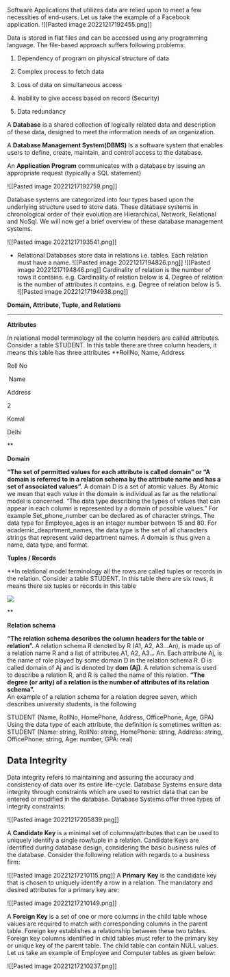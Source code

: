 Software Applications that utilizes data are relied upon to meet a few necessities of end-users. Let us take the example of a Facebook application.
![[Pasted image 20221217192455.png]]

Data is stored in flat files and can be accessed using any programming language. The file-based approach suffers following problems:

1.  Dependency of program on physical structure of data
    
2.  Complex process to fetch data
    
3.  Loss of data on simultaneous access
    
4.  Inability to give access based on record (Security)
    
5.  Data redundancy

A **Database** is a shared collection of logically related data and description of these data, designed to meet the information needs of an organization.

A **Database Management System(DBMS)** is a software system that enables users to define, create, maintain, and control access to the database.

An **Application Program** communicates with a database by issuing an appropriate request (typically a SQL statement)

![[Pasted image 20221217192759.png]]

Database systems are categorized into four types based upon the underlying structure used to store data. These database systems in chronological order of their evolution are Hierarchical, Network, Relational and NoSql. We will now get a brief overview of these database management systems.

![[Pasted image 20221217193541.png]]

-  Relational Databases store data in relations i.e. tables. Each relation must have a name.
![[Pasted image 20221217194826.png]]
![[Pasted image 20221217194846.png]]
Cardinality of relation is the number of rows it contains. e.g. Cardinality of relation below is 4.
Degree of relation is the number of attributes it contains. e.g. Degree of relation below is 5.
![[Pasted image 20221217194938.png]]

**Domain, Attribute, Tuple, and Relations**

---

**Attributes**

In relational model terminology all the column headers are called attributes. Consider a table STUDENT. In this table there are three column headers, it means this table has three attributes **RollNo, Name, Address

Roll No

 Name

Address

2

Komal

Delhi









**

**Domain**

**“The set of permitted values for each attribute is called domain” or “A domain is referred to in a relation schema by the attribute name and has a set of associated values”.** A domain D is a set of atomic values. By Atomic we mean that each value in the domain is individual as far as the relational model is concerned. “The data type describing the types of values that can appear in each column is represented by a domain of possible values.” For example Set_phone_number can be declared as of character strings. The data type for Employee_ages is an integer number between 15 and 80. For academic_deaprtment_names, the data type is the set of all characters strings that represent valid department names. A domain is thus given a name, data type, and format.

**Tuples / Records**

**In relational model terminology all the rows are called tuples or records in the relation. Consider a table STUDENT. In this table there are six rows, it means there six tuples or records in this table

[![](https://sites.google.com/site/merasemester/_/rsrc/1305106444614/dbm/relational-model/tuple_record.bmp)](https://sites.google.com/site/merasemester/dbm/relational-model/tuple_record.bmp?attredirects=0)

**

**Relation schema**

**“The relation schema describes the column headers for the table or relation”.** A relation schema R denoted by R (A1, A2, A3…An), is made up of a relation name R and a list of attributes A1, A2, A3… An. Each attribute Aj, is the name of role played by some domain D in the relation schema R. D is called domain of Aj and is denoted by **dom (Aj)**. A relation schema is used to describe a relation R, and R is called the name of this relation. **“The degree (or arity) of a relation is the number of attributes of its relation schema”.**  
An example of a relation schema for a relation degree seven, which describes university students, is the following  
  
STUDENT (Name, RollNo, HomePhone, Address, OfficePhone, Age, GPA)  
Using the data type of each attribute, the definition is sometimes written as:  
STUDENT (Name: string, RollNo: string, HomePhone: string, Address: string, OfficePhone: string, Age: number, GPA: real)


## Data Integrity 

Data integrity refers to maintaining and assuring the accuracy and consistency of data over its entire life-cycle. Database Systems ensure data integrity through constraints which are used to restrict data that can be entered or modified in the database. Database Systems offer three types of integrity constraints:

![[Pasted image 20221217205839.png]]

A **Candidate Key** is a minimal set of columns/attributes that can be used to uniquely identify a single row/tuple in a relation. Candidate Keys are identified during database design, considering the basic business rules of the database. Consider the following relation with regards to a business firm:

![[Pasted image 20221217210115.png]]
A **Primary** **Key** is the candidate key that is chosen to uniquely identify a row in a relation. The mandatory and desired attributes for a primary key are:

![[Pasted image 20221217210149.png]]

A **Foreign Key** is a set of one or more columns in the child table whose values are required to match with corresponding columns in the parent table. Foreign key establishes a relationship between these two tables. Foreign key columns identified in child tables must refer to the primary key or unique key of the parent table. The child table can contain NULL values. Let us take an example of Employee and Computer tables as given below:

![[Pasted image 20221217210237.png]]